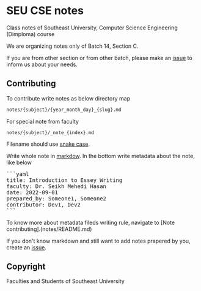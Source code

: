 # SEU CSE notes

Class notes of Southeast University, Computer Science Engineering (Dimploma) course

We are organizing notes only of Batch 14, Section C.

If you are from other section or from other batch, please make an [issue](https://github.com/HazzazBinFaiz/seu-cse-notes/issues) to inform us about your needs.

## Contributing

To contribute write notes as below directory map

```bash
notes/{subject}/{year_month_day}_{slug}.md
```

For special note from faculty
```
notes/{subject}/_note_{index}.md
```

Filename should use [snake case](https://en.wikipedia.org/wiki/Snake_case).


Write whole note in [markdow](https://docs.github.com/github/writing-on-github/getting-started-with-writing-and-formatting-on-github/basic-writing-and-formatting-syntax).
In the bottom write metadata about the note, like below


<pre>
```yaml
title: Introduction to Essey Writing
faculty: Dr. Seikh Mehedi Hasan
date: 2022-09-01
prepared_by: Someone1, Someone2
contributor: Dev1, Dev2
```
</pre>

To know more about metadata fileds writing rule, navigate to [Note contributing].(notes/README.md)

If you don't know markdown and still want to add notes prapered by you, create an [issue](https://github.com/HazzazBinFaiz/seu-cse-notes/issues).


## Copyright

Faculties and Students of Southeast University
